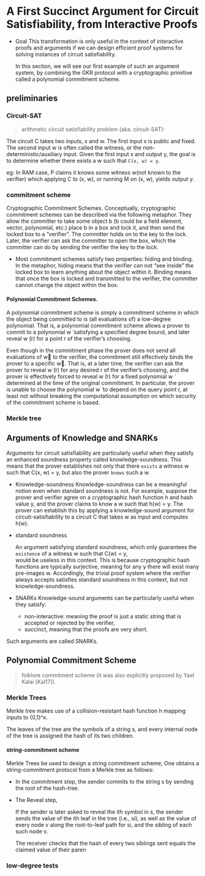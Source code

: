 # A First Succinct Argument for Circuit Satisfiability, from Interactive Proofs


* Goal
  This transformation is only useful in the context of interactive proofs and arguments if we can design
  efficient proof systems for solving instances of circuit satisfiability.

  In this section, we will see our first example of such an argument system, by combining the GKR protocol with a cryptographic primitive called
  a polynomial commitment scheme.   



## preliminaries
### Circuit-SAT
> arithmetic circuit satisfiability problem (aka. circuit-SAT):

The circuit C takes two inputs, x and w. The first input x is public and fixed. The second input w is often called the witness,
or the non-deterministic/auxiliary input.
Given the first input x and output y, the goal is to determine whether there exists a w such that `C(x, w) = y`.

eg: In RAM case, P claims it knows some witness w(not known to the verifier) which applying C to (x, w), or running M on (x, w), yields output y.

### commitment scheme

Cryptographic Commitment Schemes. Conceptually, cryptographic commitment schemes can be described via the following metaphor. 
They allow the committer to take some object b (b could be a field element, vector, polynomial, etc.) place b in a box 
and lock it, and then send the locked box to a “verifier”. The committer holds on to the key to the lock. Later, the 
verifier can ask the committer to open the box, which the committer can do by sending the verifier the key to the lock. 

* Most commitment schemes satisfy two properties: hiding and binding. 
  In the metaphor, hiding means that the verifier can not “see inside” the locked box to learn anything about the object within it. 
  Binding means that once the box is locked and transmitted to the verifier, the committer cannot change the object within the box. 


#### Polynomial Commitment Schemes. 
A polynomial commitment scheme is simply a commitment scheme in which the object being committed to is (all evaluations of) 
a low-degree polynomial. That is, a polynomial commitment scheme allows a prover to commit to a polynomial w ̃ satisfying 
a specified degree bound, and later reveal w ̃(r) for a point r of the verifier’s choosing. 

Even though in the commitment phase the prover does not send all evaluations of w􏰌 to the verifier, the commitment still 
effectively binds the prover to a specific w􏰌. That is, at a later time, the verifier can ask the prover to reveal w ̃(r) 
for any desired r of the verifier’s choosing, and the prover is effectively forced to reveal w ̃(r) for a fixed polynomial w ̃
determined at the time of the original commitment. In particular, the prover is unable to choose the polynomial w ̃ to 
depend on the query point r, at least not without breaking the computational assumption on which security of the commitment 
scheme is based.


### Merkle tree



## Arguments of Knowledge and SNARKs
Arguments for circuit satisfiability are particularly useful when they satisfy an enhanced soundness property called 
knowledge-soundness. This means that the prover establishes not only that there `exists` a witness w such that C(x, w) = y, 
but also the prover `knows` such a w.

* Knowledge-soundness
  Knowledge-soundness can be a meaningful notion even when standard soundness is not. 
  For example, suppose the prover and verifier agree on a cryptographic hash function h and hash value y, and the prover
  claims to know a w such that h(w) = y. The prover can establish this by applying a knowledge-sound argument for 
  circuit-satisfiability to a circuit C that takes w as input and computes h(w).

* standard soundness

  An argument satisfying standard soundness, which only guarantees the `existence` of a witness w such that C(w) = y,  
  would be useless in this context. This is because cryptographic hash functions are typically
  surjective, meaning for any y there will exist many pre-images w. Accordingly, the trivial proof system
  where the verifier always accepts satisfies standard soundness in this context, but not knowledge-soundness.
  
* SNARKs
  Knowledge-sound arguments can be particularly useful when they satisfy:
  * non-interactive: meaning the proof is just a static string that is accepted or rejected by the verifier, 
  * succinct, meaning that the proofs are very short. 

Such arguments are called SNARKs.



## Polynomial Commitment Scheme
> folklore commitment scheme (it was also explicitly proposed by Yael Kalai [Kal17]).


### Merkle Trees 
Merkle tree makes use of a collision-resistant hash function h mapping inputs to {0,1}^κ.

The leaves of the tree are the symbols of a string s, and every internal node of the tree is assigned the hash of its two children.


#### string-commitment scheme
Merkle Trees be used to design a string commitment scheme, One obtains a string-commitment protocol from a Merkle tree as follows:
* In the commitment step, the sender commits to the string s by sending the root of the hash-tree.
* The Reveal step,

  If the sender is later asked to reveal the ith symbol in s, the sender sends the value of the ith leaf in the tree (i.e., si), 
  as well as the value of every node v along the root-to-leaf path for si, and the sibling of each such node v. 
  
  The receiver checks that the hash of every two siblings sent equals the claimed value of their paren





### low-degree tests



